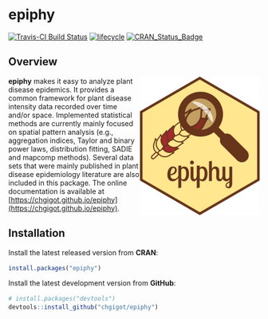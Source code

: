 # epiphy

[![Travis-CI Build Status](https://travis-ci.org/chgigot/epiphy.svg?branch=master)](https://travis-ci.org/chgigot/epiphy)
[![lifecycle](https://img.shields.io/badge/lifecycle-maturing-blue.svg)](https://www.r-pkg.org/pkg/epiphy)
[![CRAN_Status_Badge](http://www.r-pkg.org/badges/version/epiphy)](https://cran.r-project.org/package=epiphy)

## Overview

<img src="man/figures/logo.png" align="right" />

**epiphy** makes it easy to analyze plant disease epidemics. It provides a common framework for plant disease intensity data recorded over time and/or space. Implemented statistical methods are currently mainly focused on spatial pattern analysis (e.g., aggregation indices, Taylor and binary power laws, distribution fitting, SADIE and mapcomp methods). Several data sets that were mainly published in plant disease epidemiology literature are also included in this package. The online documentation is available at [https://chgigot.github.io/epiphy](https://chgigot.github.io/epiphy).

## Installation

Install the latest released version from **CRAN**:

```r
install.packages("epiphy")
```

Install the latest development version from **GitHub**:

```r
# install.packages("devtools")
devtools::install_github("chgigot/epiphy")
```
